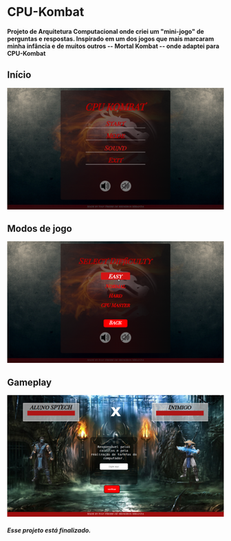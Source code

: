 # CPU-Kombat

#### Projeto de Arquitetura Computacional onde criei um "mini-jogo" de perguntas e respostas. Inspirado em um dos jogos que mais marcaram minha infância e de muitos outros -- Mortal Kombat -- onde adaptei para CPU-Kombat

## Início
![Imagem do index](https://github.com/IvanCCO/CPU-Kombat/blob/main/public/imges/index.png?raw=true)

## Modos de jogo 

![Imagem do modo](https://github.com/IvanCCO/CPU-Kombat/blob/main/public/imges/mode.png?raw=true)

## Gameplay

![Imagem gameplay](https://github.com/IvanCCO/CPU-Kombat/blob/main/public/imges/jogo.png?raw=true)

##### Esse projeto está finalizado. 
